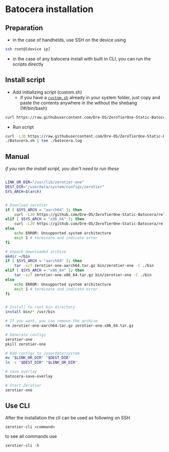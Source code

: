 # Batocera installation
## Preparation
- in the case of handhelds, use SSH on the device using 
```sh
ssh root@[device ip]
```
- in the case of any batocera install with built in CLI, you can run the scripts directly

## Install script 
 - Add initializing script (custom.sh)
    * if you have a [`custom.sh`](https://github.com/Dre-OS/ZeroTierOne-Static-Batocera/blob/main/custom.sh) already in your system folder, just copy and paste the contents anywhere in the without the shebang (!#/bin/bash)
```sh
curl https://raw.githubusercontent.com/Dre-OS/ZeroTierOne-Static-Batocera/main/custom.sh 
```
 - Run script
```sh
curl -LJO https://raw.githubusercontent.com/Dre-OS/ZeroTierOne-Static-Batocera/main/Batocera.sh
./Batocera.sh | tee ./batocera.log
```

## Manual
*if you ran the install script, you don't need to run these*
```sh

LINK_OR_DIR="/usr/lib/zerotier-one"
DEST_DIR="/userdata/system/configs/zerotier"
SYS_ARCH=$(arch)


# Download zerotier
if [ $SYS_ARCH = "aarch64" ]; then
    curl -LJO https://github.com/Dre-OS/ZeroTierOne-Static-Batocera/releases/latest/download/zerotier-one-aarch64.tar.gz
elif [ $SYS_ARCH = "x86_64" ]; then
    curl -LJO https://github.com/Dre-OS/ZeroTierOne-Static-Batocera/releases/latest/download/zerotier-one-x86_64.tar.gz
else
    echo ERROR: Unsupported system architecture
    exit 1 # terminate and indicate error
fi

# Unpack downloaded archive
mkdir ~/bin
if [ $SYS_ARCH = "aarch64" ]; then
    tar -xzf zerotier-one-aarch64.tar.gz bin/zerotier-one -C ./bin
elif [ $SYS_ARCH = "x86_64" ]; then
    tar -xzf zerotier-one-x86_64.tar.gz bin/zerotier-one -C ./bin
else
    echo ERROR: Unsupported system architecture
    exit 1 # terminate and indicate error
fi


# Install to root bin directory
install bin/* /usr/bin

# If you want, you can remove the archive
rm zerotier-one-aarch64.tar.gz zerotier-one-x86_64.tar.gz

# Generate configs
zerotier-one
pkill zerotier-one

# Add configs to /userdata/system
mv "$LINK_OR_DIR" "$DEST_DIR"
ln -s "$DEST_DIR" "$LINK_OR_DIR"

# save overlay
batocera-save-overlay

# Start Zerotier
zerotier-one

```

## Use CLI

After the installation the cli can be used as following on SSH

```
zerotier-cli <command>
```

to see all commands use 

```
zerotier-cli -h
```

